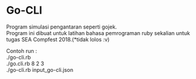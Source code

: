 # Go-CLI
Program simulasi pengantaran seperti gojek.<br>
Program ini dibuat untuk latihan bahasa pemrograman ruby sekalian untuk tugas SEA Compfest 2018.(*tidak lolos :v)

Contoh run :<br>
./go-cli.rb<br>
./go.cli.rb 8 2 3<br>
./go-cli.rb input_go-cli.json
